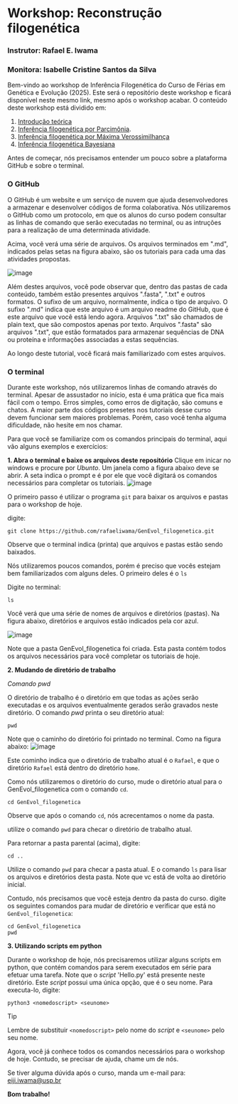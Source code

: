 # Workshop: Reconstrução filogenética
### Instrutor: Rafael E. Iwama
### Monitora: Isabelle Cristine Santos da Silva

Bem-vindo ao workshop de Inferência Filogenética do Curso de Férias em Genética e Evolução (2025). Este será o repositório deste workshop e ficará disponível neste mesmo link, mesmo após o workshop acabar. O conteúdo deste workshop está dividido em:
1. [Introdução teórica](https://github.com/rafaeliwama/GenEvol_filogenetica/blob/main/0-teoria.md)
2. [Inferência filogenética por Parcimônia](https://github.com/rafaeliwama/GenEvol_filogenetica/blob/main/1-Parcimonia.md).
3. [Inferência filogenética por Máxima Verossimilhança](https://github.com/rafaeliwama/GenEvol_filogenetica/blob/main/2-Verossimilhanca.md)
4. [Inferência filogenética Bayesiana](https://github.com/rafaeliwama/GenEvol_filogenetica/blob/main/3-Bayesian.md)


Antes de começar, nós precisamos entender um pouco sobre a plataforma GitHub e sobre o terminal.

### O GitHub
O GitHub é um website e um serviço de nuvem que ajuda desenvolvedores a armazenar e desenvolver códigos de forma colaborativa. Nós utilizaremos o GitHub como um protocolo, em que os alunos do curso podem consultar as linhas de comando que serão executadas no terminal, ou as intruções para a realização de uma determinada atividade.

Acima, você verá uma série de arquivos. Os arquivos terminados em ".md", indicados pelas setas na figura abaixo, são os tutoriais para cada uma das atividades propostas.


![image](https://github.com/user-attachments/assets/6c4616ea-bba3-4a0e-8f69-bf384a49e19f)



Além destes arquivos, você pode observar que, dentro das pastas de cada conteúdo, também estão presentes arquivos ".fasta", ".txt" e outros formatos. O sufixo de um arquivo, normalmente, indica o tipo de arquivo. O sufixo ".md" indica que este arquivo é um arquivo readme do GitHub, que é este arquivo que você está lendo agora. Arquivos ".txt" são chamados de plain text, que são compostos apenas por texto. Arquivos ".fasta" são arquivos ".txt", que estão formatados para armazenar sequências de DNA ou proteína e informações associadas a estas sequências.

Ao longo deste tutorial, você ficará mais familiarizado com estes arquivos.


### O terminal

Durante este workshop, nós utilizaremos linhas de comando através do terminal. Apesar de assustador no início, esta é uma prática que fica mais fácil com o tempo. Erros simples, como erros de digitação, são comuns e chatos. A maior parte dos códigos presetes nos tutoriais desse curso devem funcionar sem maiores problemas. Porém, caso você tenha alguma dificuldade, não hesite em nos chamar.

Para que você se familiarize com os comandos principais do terminal, aqui vão alguns exemplos e exercícios:

**1. Abra o terminal e baixe os arquivos deste repositório**
Clique em inicar no windows e procure por _Ubunto_. Um janela como a figura abaixo deve se abrir. A seta indica o prompt e é por ele que você digitará os comandos necessários para completar os tutoriais.
![image](https://github.com/user-attachments/assets/c4fb260b-0e57-4428-8dc0-9676fa23dc0c)

O primeiro passo é utilizar o programa `git` para baixar os arquivos e pastas para o workshop de hoje.

digite:

```
git clone https://github.com/rafaeliwama/GenEvol_filogenetica.git

```
Observe que o terminal indica (printa) que arquivos e pastas estão sendo baixados.

Nós utilizaremos poucos comandos, porém é preciso que vocês estejam bem familiarizados com alguns deles. O primeiro deles é o `ls`

Digite no terminal:

```
ls
```

Você verá que uma série de nomes de arquivos e diretórios (pastas). Na figura abaixo, diretórios e arquivos estão indicados pela cor azul.

![image](https://github.com/user-attachments/assets/74cc6a33-ecc7-40f5-ab42-8e59437d6ce0)

Note que a pasta GenEvol_filogenetica foi criada. Esta pasta contém todos os arquivos necessários para você completar os tutoriais de hoje.

**2. Mudando de diretório de trabalho**

_Comando pwd_

O diretório de trabalho é o diretório em que todas as ações serão executadas e os arquivos eventualmente gerados serão gravados neste diretório. O comando _pwd_ printa o seu diretório atual:

``` 
pwd
```

Note que o caminho do diretório foi printado no terminal. Como na figura abaixo:
![image](https://github.com/user-attachments/assets/f72445e3-1516-47c9-acd5-381caff57117)

Este cominho indica que o diretório de trabalho atual é o `Rafael`, e que o diretório `Rafael` está dentro do diretório `home`.

Como nós utilizaremos o diretório do curso, mude o diretório atual para o GenEvol_filogenetica com o comando `cd`.
```
cd GenEvol_filogenetica
```

Observe que após o comando `cd`, nós acrecentamos o nome da pasta.

utilize o comando `pwd` para checar o diretório de trabalho atual.

Para retornar a pasta parental (acima), digite:

```
cd ..
```

Utilize o comando `pwd` para checar a pasta atual. E o comando `ls` para lisar os arquivos e diretórios desta pasta. Note que vc está de volta ao diretório inicial.

Contudo, nós precisamos que você esteja dentro da pasta do curso. digite os seguintes comandos para mudar de diretório e verificar que está no `GenEvol_filogenetica`:

```
cd GenEvol_filogenetica
pwd
```

**3. Utilizando scripts em python**


Durante o workshop de hoje, nós precisaremos utilizar alguns scripts em python, que contém comandos para serem executados em série para efetuar uma tarefa. Note que o _script_ 'Hello.py' está presente neste diretório. Este _script_ possui uma única opção, que é o seu nome. Para executa-lo, digite:

```
python3 <nomedoscript> <seunome>

```

> [!TIP]
> Lembre de substituir `<nomedoscript>` pelo nome do _script_ e `<seunome>` pelo seu nome.



Agora, você já conhece todos os comandos necessários para o workshop de hoje. Contudo, se precisar de ajuda, chame um de nós.


Se tiver alguma dúvida após o curso, manda um e-mail para: eiji.iwama@usp.br


**Bom trabalho!**
